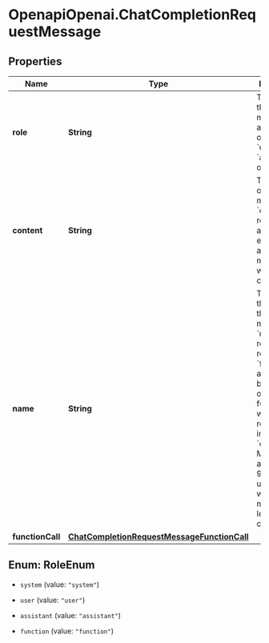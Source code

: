 # OpenapiOpenai.ChatCompletionRequestMessage

## Properties

Name | Type | Description | Notes
------------ | ------------- | ------------- | -------------
**role** | **String** | The role of the messages author. One of &#x60;system&#x60;, &#x60;user&#x60;, &#x60;assistant&#x60;, or &#x60;function&#x60;. | 
**content** | **String** | The contents of the message. &#x60;content&#x60; is required for all messages except assistant messages with function calls. | [optional] 
**name** | **String** | The name of the author of this message. &#x60;name&#x60; is required if role is &#x60;function&#x60;, and it should be the name of the function whose response is in the &#x60;content&#x60;. May contain a-z, A-Z, 0-9, and underscores, with a maximum length of 64 characters. | [optional] 
**functionCall** | [**ChatCompletionRequestMessageFunctionCall**](ChatCompletionRequestMessageFunctionCall.md) |  | [optional] 



## Enum: RoleEnum


* `system` (value: `"system"`)

* `user` (value: `"user"`)

* `assistant` (value: `"assistant"`)

* `function` (value: `"function"`)





